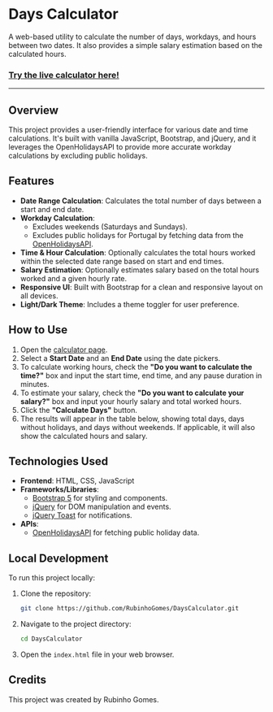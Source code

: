 # Days Calculator

A web-based utility to calculate the number of days, workdays, and hours between two dates. It also provides a simple salary estimation based on the calculated hours.

### [Try the live calculator here!](https://rubinhogomes.github.io/DaysCalculator/)

---

## Overview

This project provides a user-friendly interface for various date and time calculations. It's built with vanilla JavaScript, Bootstrap, and jQuery, and it leverages the OpenHolidaysAPI to provide more accurate workday calculations by excluding public holidays.

## Features

-   **Date Range Calculation**: Calculates the total number of days between a start and end date.
-   **Workday Calculation**:
    -   Excludes weekends (Saturdays and Sundays).
    -   Excludes public holidays for Portugal by fetching data from the [OpenHolidaysAPI](https://openholidaysapi.org/).
-   **Time & Hour Calculation**: Optionally calculates the total hours worked within the selected date range based on start and end times.
-   **Salary Estimation**: Optionally estimates salary based on the total hours worked and a given hourly rate.
-   **Responsive UI**: Built with Bootstrap for a clean and responsive layout on all devices.
-   **Light/Dark Theme**: Includes a theme toggler for user preference.

## How to Use

1.  Open the [calculator page](https://rubinhogomes.github.io/DaysCalculator/).
2.  Select a **Start Date** and an **End Date** using the date pickers.
3.  To calculate working hours, check the **"Do you want to calculate the time?"** box and input the start time, end time, and any pause duration in minutes.
4.  To estimate your salary, check the **"Do you want to calculate your salary?"** box and input your hourly salary and total worked hours.
5.  Click the **"Calculate Days"** button.
6.  The results will appear in the table below, showing total days, days without holidays, and days without weekends. If applicable, it will also show the calculated hours and salary.

## Technologies Used

-   **Frontend**: HTML, CSS, JavaScript
-   **Frameworks/Libraries**:
    -   [Bootstrap 5](https://getbootstrap.com/) for styling and components.
    -   [jQuery](https://jquery.com/) for DOM manipulation and events.
    -   [jQuery Toast](https://github.com/kamranahmedse/jquery-toast-plugin) for notifications.
-   **APIs**:
    -   [OpenHolidaysAPI](https://openholidaysapi.org/) for fetching public holiday data.

## Local Development

To run this project locally:

1.  Clone the repository:
    ```sh
    git clone https://github.com/RubinhoGomes/DaysCalculator.git
    ```
2.  Navigate to the project directory:
    ```sh
    cd DaysCalculator
    ```
3.  Open the `index.html` file in your web browser.

## Credits

This project was created by Rubinho Gomes.
